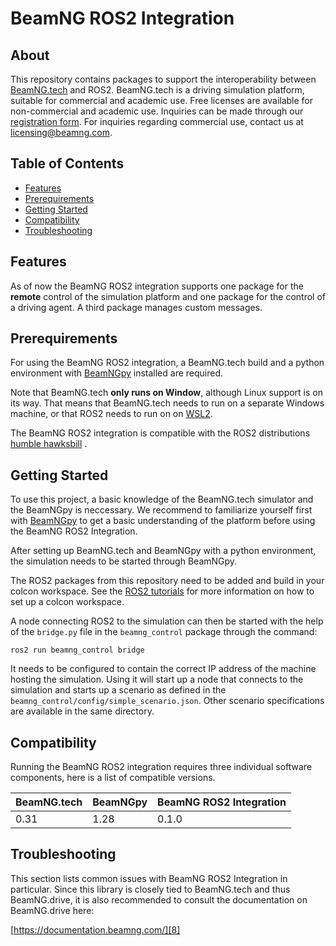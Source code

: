 # BeamNG ROS2 Integration

## About

This repository contains packages to support the interoperability between [BeamNG.tech](https://beamng.tech/) and ROS2.
BeamNG.tech is a driving simulation platform, suitable for commercial and academic use.
Free licenses are available for non-commercial and academic use.
Inquiries can be made through our [registration form](https://register.beamng.tech/).
For inquiries regarding commercial use, contact us at <licensing@beamng.com>.
## Table of Contents

<!--
 - [Documentation](#docs)
 -->
 - [Features](#features) 
 - [Prerequirements](#prereqs)
 - [Getting Started](#getstart)
 - [Compatibility](#compatibility)
 - [Troubleshooting](#troubleshooting)
 
<!-- 
<a name="docs"></a>
## Documentation
[![](https://raw.githubusercontent.com/ChristianBirchler/sdc-scissor/main/docs/images/readthedocs.png)](https://beamngpy.readthedocs.io/en/latest/bngros.html)
-->
## Features

As of now the BeamNG ROS2 integration supports one package for the **remote** control of the simulation platform and one package for the control of a driving agent. A third package manages custom messages.

<a name="prereqs"></a>

## Prerequirements

For using the BeamNG ROS2 integration, a BeamNG.tech build and a python environment with [BeamNGpy][1] installed are required.

Note that BeamNG.tech **only runs on Window**, although Linux support is on its way.
That means that BeamNG.tech needs to run on a separate Windows machine, or that ROS2 needs to run on on [WSL2](https://ubuntu.com/tutorials/install-ubuntu-on-wsl2-on-windows-11-with-gui-support#2-install-wsl).

The BeamNG ROS2 integration is compatible with the ROS2 distributions [humble hawksbill](https://docs.ros.org/en/humble/index.html) .  

<a name="getstart"></a>

## Getting Started

To use this project, a basic knowledge of the BeamNG.tech simulator and the BeamNGpy is neccessary. We recommend to familiarize yourself first with [BeamNGpy][1] to get a basic understanding of the platform before using the BeamNG ROS2 Integration.

After setting up BeamNG.tech and BeamNGpy with a python environment, the simulation needs to be started through BeamNGpy.

The ROS2 packages from this repository need to be added and build in your colcon workspace.
See the [ROS2 tutorials](https://docs.ros.org/en/humble/Tutorials.html) for more information on how to set up a colcon workspace.

A node connecting ROS2 to the simulation can then be started with the help of the `bridge.py` file in the `beamng_control` package through the command:

```shell
ros2 run beamng_control bridge
```

It needs to be configured to contain the correct IP address of the machine hosting the simulation.
Using it will start up a node that connects to the simulation and starts up a scenario as defined in the `beamng_control/config/simple_scenario.json`.
Other scenario specifications are available in the same directory.

## Compatibility  

Running the BeamNG ROS2 integration requires three individual software components, here is a list of compatible versions.

| BeamNG.tech | BeamNGpy | BeamNG ROS2 Integration |
|-------------|----------|-------------------------|
| 0.31        |1.28      |  0.1.0                  |



## Troubleshooting

This section lists common issues with  BeamNG ROS2 Integration in particular. Since this
library is closely tied to BeamNG.tech and thus BeamNG.drive, it is also
recommended to consult the documentation on BeamNG.drive here:

[https://documentation.beamng.com/][8]

<!--
## Contributions

We always welcome user contributions, be sure to check out our [contribution guidelines][9] first, before starting your work.
-->
[1]: https://github.com/BeamNG/BeamNGpy
[8]: https://documentation.beamng.com/
[9]: https://github.com/BeamNG/BeamNG-ROS-Integration/blob/master/contributing.md
